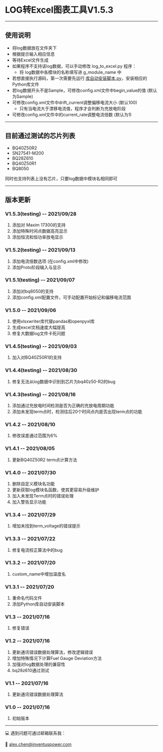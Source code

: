 # LOG转Excel图表工具V1.5.3

---

## 使用说明

- 将log数据放在文件夹下
- 根据提示输入相应信息
- 等待Excel文件生成
- 如果程序不支持该log数据，可以手动修改 log_to_excel.py 程序：
  - 将 log数据中各模块的名称填写进 g_module_name 中
- 若想直接执行源码，第一次需要先运行 [库自动安装脚本.py](./库自动安装脚本.py)，安装相应的Python库文件
- 若log数据开头不是Sample，可修改config.xml文件中begin_value的值 (默认为Sample)
- 可修改config.xml文件中drift_current调整偏移电流大小 (默认100)
  - 只有当电流大于漂移电流值，程序才会判断为充放电阶段
- 可修改config.xml文件中的current_rate调整电流倍数 (默认为1)

---

## 目前通过测试的芯片列表

- BQ40Z50R2
- SN27541-M200
- BQ28Z610
- BQ40Z50R1
- BQ8050

同时也支持列表上没有芯片，只要log数据中模块名相同即可

---

## 版本更新

### V1.5.3(testing) -- 2021/09/28
1. 添加对 Maxim 17300的支持
2. 添加特殊时间点数据高亮显示
3. 添加恒流和恒功率放电显示

### V1.5.2(testing) -- 2021/09/13
1. 添加电流倍数选项 (在config.xml中修改)
2. 添加Proto阶段输入与显示

### V1.5.1(testing) -- 2021/09/07
1. 添加对bq8050的支持
2. 添加config.xml配置文件，可手动配置开始标记和偏移电流范围

### V1.5.0 -- 2021/09/06
1. 使用xlsxwriter库代替pandas和openpyxl库
2. 生成excel文档速度大幅提高
3. 修复大数据log文件卡死问题

### V1.4.5(testing) -- 2021/09/03
1. 加入对BQ40Z50R1的支持

### V1.4.4(testing) -- 2021/08/30
1. 修复无法从log数据中识别到芯片为bq40z50-R2的bug

### V1.4.3(testing) -- 2021/08/16
1. 添加通过充放电时间检测是否为正确的充放电周期功能
2. 添加未发现term点时，检测往后20个时间点内是否出现term点的功能

### V1.4.2 -- 2021/08/10
1. 修改误差通过范围为6%

### V1.4.1 -- 2021/08/05
1. 更新BQ40Z50R2 term点计算方法

### V1.4.0 -- 2021/07/30
1. 删除自定义模块名功能
2. 更新获取log模块名函数，使其更容易升级维护
3. 加入未发现Term点时的错误处理
4. 加入警告显示功能

### V1.3.4 -- 2021/07/29
1. 增加未找到term_voltage的错误提示

### V1.3.3 -- 2021/07/22
1. 修复电流校正算法中的bug

### V1.3.2 -- 2021/07/20
1. custom_name中增加温度名

### V1.3.1 -- 2021/07/20
1.  重命名代码文件
2.  添加Python库自动安装脚本

### V1.3 -- 2021/07/16
1.  修复错误

### V1.2 -- 2021/07/16
1.  更新通讯错误数据处理算法，修改逻辑错误
2.  增加特殊情况下计算Fuel Gauge Deviation方法
3.  加强对log数据处理的兼容性
4.  bq28z610通过测试

### V1.1 -- 2021/07/16
1.  更新通讯错误数据处理算法

### V1.0 -- 2021/07/16
1.	初始版本

---

:computer: 遇到问题可通过邮箱联系我：

:chestnut: alex.chen@inventuspower.com
